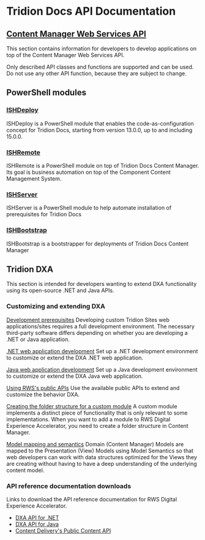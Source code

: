 # Tridion Docs API Documentation #
## [Content Manager Web Services API](https://docs.rws.com/TridionDocs15/WebServicesAPI) ##
This section contains information for developers to develop applications on top of the Content Manager Web Services API.

Only described API classes and functions are supported and can be used. Do not use any other API function, because they are subject to change.

## PowerShell modules

### [ISHDeploy](https://docs.rws.com/TridionDocs15/ISHDeploy/)
ISHDeploy is a PowerShell module that enables the code-as-configuration concept for Tridion Docs, starting from version 13.0.0, up to and including 15.0.0.

### [ISHRemote](https://github.com/RWS/ISHRemote)
ISHRemote is a PowerShell module on top of Tridion Docs Content Manager. Its goal is business automation on top of the Component Content Management System.

### [ISHServer](https://github.com/RWS/ISHServer)
ISHServer is a PowerShell module to help automate installation of prerequisites for Tridion Docs

### [ISHBootstrap](https://github.com/RWS/ISHBootstrap)
ISHBootstrap is a bootstrapper for deployments of Tridion Docs Content Manager

## Tridion DXA ##
This section is intended for developers wanting to extend DXA functionality using its open-source .NET and Java APIs.

### Customizing and extending DXA ###
[Development prerequisites](https://docs.rws.com/784837/720093/sdl-digital-experience-accelerator-2-2/development-prerequisites)
Developing custom Tridion Sites web applications/sites requires a full development environment. The necessary third-party software differs depending on whether you are developing a .NET or Java application.

[.NET web application development](https://docs.rws.com/784837/682805/sdl-digital-experience-accelerator-2-2/-net-web-application-development)
Set up a .NET development environment to customize or extend the DXA .NET web application.

[Java web application development](https://docs.rws.com/784837/720545/sdl-digital-experience-accelerator-2-2/java-web-application-development)
Set up a Java development environment to customize or extend the DXA Java web application.

[Using RWS's public APIs](https://docs.rws.com/784837/679912/sdl-digital-experience-accelerator-2-2/using-sdl-s-public-apis)
Use the available public APIs to extend and customize the behavior DXA.

[Creating the folder structure for a custom module](https://docs.rws.com/784837/651695/sdl-digital-experience-accelerator-2-2/creating-the-folder-structure-for-a-custom-module)
A custom module implements a distinct piece of functionality that is only relevant to some implementations. When you want to add a module to RWS Digital Experience Accelerator, you need to create a folder structure in Content Manager.

[Model mapping and semantics](https://docs.rws.com/784837/695734/sdl-digital-experience-accelerator-2-2/model-mapping-and-semantics)
Domain (Content Manager) Models are mapped to the Presentation (View) Models using Model Semantics so that web developers can work with data structures optimized for the Views they are creating without having to have a deep understanding of the underlying content model.

### API reference documentation downloads ###
Links to download the API reference documentation for RWS Digital Experience Accelerator.
- [DXA API for .NET](https://docs.sdl.com/DXA/DotNET/2.2/APIDOC/)
- [DXA API for Java](https://docs.sdl.com/DXA/Java/2.2/APIDOC/)
- [Content Delivery's Public Content API](https://docs.rws.com/TridionDocs15/PublicContentAPIReference)

